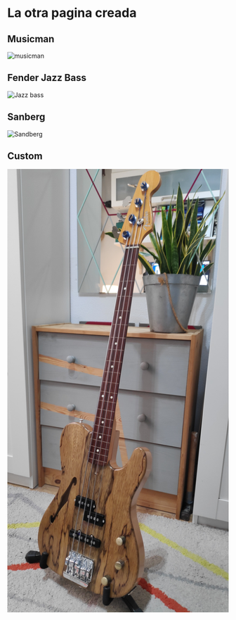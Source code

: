 # La otra pagina creada
## Musicman
![musicman](musicman.jpg)
## Fender Jazz Bass
![Jazz bass](jazzbass.jpg)
## Sanberg
![Sandberg](sandberg.jpg)
## Custom
![otro](custom.jpg)





